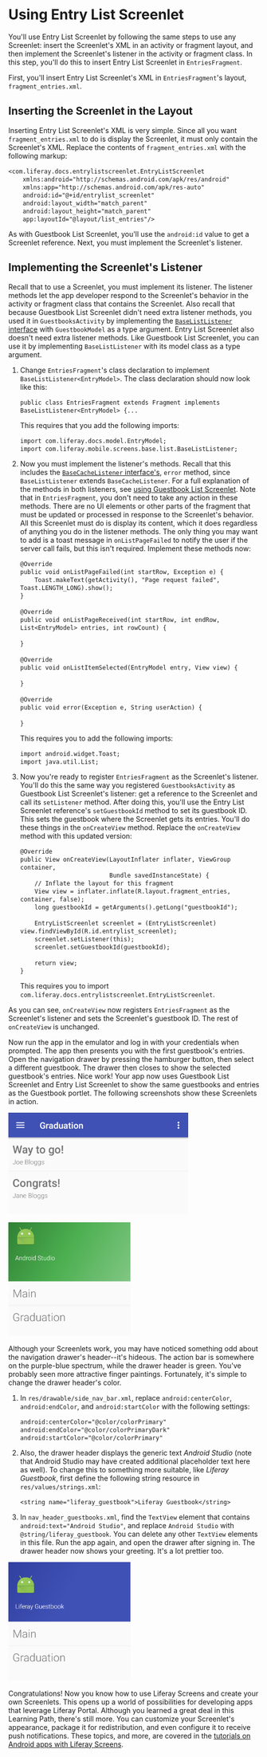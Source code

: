 # Using Entry List Screenlet [](id=using-entry-list-screenlet)

You'll use Entry List Screenlet by following the same steps to use any 
Screenlet: insert the Screenlet's XML in an activity or fragment layout, and 
then implement the Screenlet's listener in the activity or fragment class. In 
this step, you'll do this to insert Entry List Screenlet in `EntriesFragment`. 

First, you'll insert Entry List Screenlet's XML in `EntriesFragment`'s layout, 
`fragment_entries.xml`. 

## Inserting the Screenlet in the Layout [](id=inserting-the-screenlet-in-the-layout)

Inserting Entry List Screenlet's XML is very simple. Since all you want 
`fragment_entries.xml` to do is display the Screenlet, it must only contain 
the Screenlet's XML. Replace the contents of `fragment_entries.xml` with the 
following markup: 

    <com.liferay.docs.entrylistscreenlet.EntryListScreenlet
        xmlns:android="http://schemas.android.com/apk/res/android"
        xmlns:app="http://schemas.android.com/apk/res-auto"
        android:id="@+id/entrylist_screenlet"
        android:layout_width="match_parent"
        android:layout_height="match_parent"
        app:layoutId="@layout/list_entries"/>

As with Guestbook List Screenlet, you'll use the `android:id` value to get a 
Screenlet reference. Next, you must implement the Screenlet's listener. 

## Implementing the Screenlet's Listener [](id=implementing-the-screenlets-listener)

Recall that to use a Screenlet, you must implement its listener. The listener 
methods let the app developer respond to the Screenlet's behavior in the 
activity or fragment class that contains the Screenlet. Also recall that because 
Guestbook List Screenlet didn't need extra listener methods, you used it in 
`GuestbooksActivity` by implementing the 
[`BaseListListener` interface](https://github.com/liferay/liferay-screens/blob/2.1.0/android/library/src/main/java/com/liferay/mobile/screens/base/list/BaseListListener.java) 
with `GuestbookModel` as a type argument. Entry List Screenlet also doesn't need 
extra listener methods. Like Guestbook List Screenlet, you can use it by 
implementing `BaseListListener` with its model class as a type argument. 

1.  Change `EntriesFragment`'s class declaration to implement
    `BaseListListener<EntryModel>`. The class declaration should now look like
    this: 

        public class EntriesFragment extends Fragment implements BaseListListener<EntryModel> {...

    This requires that you add the following imports:

        import com.liferay.docs.model.EntryModel;
        import com.liferay.mobile.screens.base.list.BaseListListener;

2.  Now you must implement the listener's methods. Recall that this includes the
    [`BaseCacheListener` interface's](https://github.com/liferay/liferay-screens/blob/2.1.0/android/library/src/main/java/com/liferay/mobile/screens/base/list/BaseListListener.java), 
    `error` method, since `BaseListListener` extends `BaseCacheListener`. For a 
    full explanation of the methods in both listeners, see 
    [using Guestbook List Screenlet](/develop/tutorials/-/knowledge_base/6-2/using-guestbook-list-screenlet). 
    Note that in `EntriesFragment`, you don't need to take any action in these 
    methods. There are no UI elements or other parts of the fragment that must 
    be updated or processed in response to the Screenlet's behavior. All this 
    Screenlet must do is display its content, which it does regardless of 
    anything you do in the listener methods. The only thing you may want to add 
    is a toast message in `onListPageFailed` to notify the user if the server 
    call fails, but this isn't required. Implement these methods now: 

        @Override
        public void onListPageFailed(int startRow, Exception e) {
            Toast.makeText(getActivity(), "Page request failed", Toast.LENGTH_LONG).show();
        }

        @Override
        public void onListPageReceived(int startRow, int endRow, List<EntryModel> entries, int rowCount) {

        }

        @Override
        public void onListItemSelected(EntryModel entry, View view) {

        }

        @Override
        public void error(Exception e, String userAction) {

        }

    This requires you to add the following imports:

        import android.widget.Toast;
        import java.util.List;

3.  Now you're ready to register `EntriesFragment` as the Screenlet's listener.
    You'll do this the same way you registered `GuestbooksActivity` as Guestbook
    List Screenlet's listener: get a reference to the Screenlet and call its
    `setListener` method. After doing this, you'll use the Entry List Screenlet
    reference's `setGuestbookId` method to set its guestbook ID. This sets the
    guestbook where the Screenlet gets its entries. You'll do these things in
    the `onCreateView` method. Replace the `onCreateView` method with this
    updated version: 

        @Override
        public View onCreateView(LayoutInflater inflater, ViewGroup container,
                                 Bundle savedInstanceState) {
            // Inflate the layout for this fragment
            View view = inflater.inflate(R.layout.fragment_entries, container, false);
            long guestbookId = getArguments().getLong("guestbookId");

            EntryListScreenlet screenlet = (EntryListScreenlet) view.findViewById(R.id.entrylist_screenlet);
            screenlet.setListener(this);
            screenlet.setGuestbookId(guestbookId);

            return view;
        }

    This requires you to import 
    `com.liferay.docs.entrylistscreenlet.EntryListScreenlet`. 

As you can see, `onCreateView` now registers `EntriesFragment` as the 
Screenlet's listener and sets the Screenlet's guestbook ID. The rest of 
`onCreateView` is unchanged. 

Now run the app in the emulator and log in with your credentials when prompted. 
The app then presents you with the first guestbook's entries. Open the 
navigation drawer by pressing the hamburger button, then select a different 
guestbook. The drawer then closes to show the selected guestbook's entries. Nice 
work! Your app now uses Guestbook List Screenlet and Entry List Screenlet to 
show the same guestbooks and entries as the Guestbook portlet. The following 
screenshots show these Screenlets in action. 

![Figure 1: Entry List Screenlet displays guestbook entries in your app.](../../../images/android-guestbooks-entries-screenlets.png)

![Figure 2: Guestbook List Screenlet displays guestbooks in the navigation drawer.](../../../images/android-guestbook-screenlet-drawer-01.png)

Although your Screenlets work, you may have noticed something odd about the 
navigation drawer's header--it's hideous. The action bar is somewhere on the 
purple-blue spectrum, while the drawer header is green. You've probably seen 
more attractive finger paintings. Fortunately, it's simple to change the drawer 
header's color. 

1.  In `res/drawable/side_nav_bar.xml`, replace `android:centerColor`,
    `android:endColor`, and `android:startColor` with the following settings: 

        android:centerColor="@color/colorPrimary"
        android:endColor="@color/colorPrimaryDark"
        android:startColor="@color/colorPrimary"

2.  Also, the drawer header displays the generic text *Android Studio* (note
    that Android Studio may have created additional placeholder text here as
    well). To change this to something more suitable, like *Liferay Guestbook*,
    first define the following string resource in `res/values/strings.xml`: 

        <string name="liferay_guestbook">Liferay Guestbook</string>

3.  In `nav_header_guestbooks.xml`, find the `TextView` element that contains
    `android:text="Android Studio"`, and replace `Android Studio` with
    `@string/liferay_guestbook`. You can delete any other `TextView` elements in
    this file. Run the app again, and open the drawer after signing in. The
    drawer header now shows your greeting. It's a lot prettier too. 

![Figure 3: The drawer header looks a lot better after some light customization.](../../../images/android-guestbook-screenlet-drawer-02.png)

Congratulations! Now you know how to use Liferay Screens and create your own 
Screenlets. This opens up a world of possibilities for developing apps that 
leverage Liferay Portal. Although you learned a great deal in this Learning 
Path, there's still more. You can customize your Screenlet's appearance, package 
it for redistribution, and even configure it to receive push notifications. 
These topics, and more, are covered in the 
[tutorials on Android apps with Liferay Screens](/develop/tutorials/-/knowledge_base/6-2/android-apps-with-liferay-screens). 
